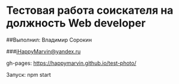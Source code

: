 # Тестовая работа соискателя на должность Web developer

##Выполнил: Владимир Сорокин

###iHappyMarvin@yandex.ru

gh-pages:
https://happymarvin.github.io/test-photo/

Запуск: npm start